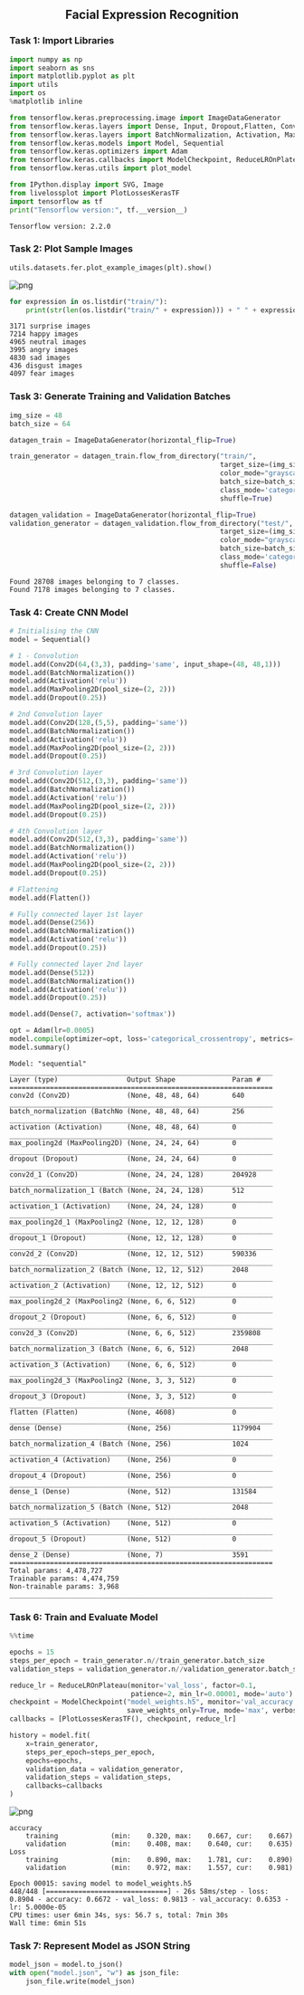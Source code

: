 <h2 align=center> Facial Expression Recognition</h2>

 

### Task 1: Import Libraries


```python
import numpy as np
import seaborn as sns
import matplotlib.pyplot as plt
import utils
import os
%matplotlib inline

from tensorflow.keras.preprocessing.image import ImageDataGenerator
from tensorflow.keras.layers import Dense, Input, Dropout,Flatten, Conv2D
from tensorflow.keras.layers import BatchNormalization, Activation, MaxPooling2D
from tensorflow.keras.models import Model, Sequential
from tensorflow.keras.optimizers import Adam
from tensorflow.keras.callbacks import ModelCheckpoint, ReduceLROnPlateau
from tensorflow.keras.utils import plot_model

from IPython.display import SVG, Image
from livelossplot import PlotLossesKerasTF
import tensorflow as tf
print("Tensorflow version:", tf.__version__)
```

    Tensorflow version: 2.2.0
    

### Task 2: Plot Sample Images


```python
utils.datasets.fer.plot_example_images(plt).show()
```


![png](output_5_0.png)



```python
for expression in os.listdir("train/"):
    print(str(len(os.listdir("train/" + expression))) + " " + expression + " images")
```

    3171 surprise images
    7214 happy images
    4965 neutral images
    3995 angry images
    4830 sad images
    436 disgust images
    4097 fear images
    

### Task 3: Generate Training and Validation Batches


```python
img_size = 48
batch_size = 64

datagen_train = ImageDataGenerator(horizontal_flip=True)

train_generator = datagen_train.flow_from_directory("train/",
                                                    target_size=(img_size,img_size),
                                                    color_mode="grayscale",
                                                    batch_size=batch_size,
                                                    class_mode='categorical',
                                                    shuffle=True)

datagen_validation = ImageDataGenerator(horizontal_flip=True)
validation_generator = datagen_validation.flow_from_directory("test/",
                                                    target_size=(img_size,img_size),
                                                    color_mode="grayscale",
                                                    batch_size=batch_size,
                                                    class_mode='categorical',
                                                    shuffle=False)
```

    Found 28708 images belonging to 7 classes.
    Found 7178 images belonging to 7 classes.
    

 

### Task 4: Create CNN Model


```python
# Initialising the CNN
model = Sequential()

# 1 - Convolution
model.add(Conv2D(64,(3,3), padding='same', input_shape=(48, 48,1)))
model.add(BatchNormalization())
model.add(Activation('relu'))
model.add(MaxPooling2D(pool_size=(2, 2)))
model.add(Dropout(0.25))

# 2nd Convolution layer
model.add(Conv2D(128,(5,5), padding='same'))
model.add(BatchNormalization())
model.add(Activation('relu'))
model.add(MaxPooling2D(pool_size=(2, 2)))
model.add(Dropout(0.25))

# 3rd Convolution layer
model.add(Conv2D(512,(3,3), padding='same'))
model.add(BatchNormalization())
model.add(Activation('relu'))
model.add(MaxPooling2D(pool_size=(2, 2)))
model.add(Dropout(0.25))

# 4th Convolution layer
model.add(Conv2D(512,(3,3), padding='same'))
model.add(BatchNormalization())
model.add(Activation('relu'))
model.add(MaxPooling2D(pool_size=(2, 2)))
model.add(Dropout(0.25))

# Flattening
model.add(Flatten())

# Fully connected layer 1st layer
model.add(Dense(256))
model.add(BatchNormalization())
model.add(Activation('relu'))
model.add(Dropout(0.25))

# Fully connected layer 2nd layer
model.add(Dense(512))
model.add(BatchNormalization())
model.add(Activation('relu'))
model.add(Dropout(0.25))

model.add(Dense(7, activation='softmax'))

opt = Adam(lr=0.0005)
model.compile(optimizer=opt, loss='categorical_crossentropy', metrics=['accuracy'])
model.summary()
```

    Model: "sequential"
    _________________________________________________________________
    Layer (type)                 Output Shape              Param #   
    =================================================================
    conv2d (Conv2D)              (None, 48, 48, 64)        640       
    _________________________________________________________________
    batch_normalization (BatchNo (None, 48, 48, 64)        256       
    _________________________________________________________________
    activation (Activation)      (None, 48, 48, 64)        0         
    _________________________________________________________________
    max_pooling2d (MaxPooling2D) (None, 24, 24, 64)        0         
    _________________________________________________________________
    dropout (Dropout)            (None, 24, 24, 64)        0         
    _________________________________________________________________
    conv2d_1 (Conv2D)            (None, 24, 24, 128)       204928    
    _________________________________________________________________
    batch_normalization_1 (Batch (None, 24, 24, 128)       512       
    _________________________________________________________________
    activation_1 (Activation)    (None, 24, 24, 128)       0         
    _________________________________________________________________
    max_pooling2d_1 (MaxPooling2 (None, 12, 12, 128)       0         
    _________________________________________________________________
    dropout_1 (Dropout)          (None, 12, 12, 128)       0         
    _________________________________________________________________
    conv2d_2 (Conv2D)            (None, 12, 12, 512)       590336    
    _________________________________________________________________
    batch_normalization_2 (Batch (None, 12, 12, 512)       2048      
    _________________________________________________________________
    activation_2 (Activation)    (None, 12, 12, 512)       0         
    _________________________________________________________________
    max_pooling2d_2 (MaxPooling2 (None, 6, 6, 512)         0         
    _________________________________________________________________
    dropout_2 (Dropout)          (None, 6, 6, 512)         0         
    _________________________________________________________________
    conv2d_3 (Conv2D)            (None, 6, 6, 512)         2359808   
    _________________________________________________________________
    batch_normalization_3 (Batch (None, 6, 6, 512)         2048      
    _________________________________________________________________
    activation_3 (Activation)    (None, 6, 6, 512)         0         
    _________________________________________________________________
    max_pooling2d_3 (MaxPooling2 (None, 3, 3, 512)         0         
    _________________________________________________________________
    dropout_3 (Dropout)          (None, 3, 3, 512)         0         
    _________________________________________________________________
    flatten (Flatten)            (None, 4608)              0         
    _________________________________________________________________
    dense (Dense)                (None, 256)               1179904   
    _________________________________________________________________
    batch_normalization_4 (Batch (None, 256)               1024      
    _________________________________________________________________
    activation_4 (Activation)    (None, 256)               0         
    _________________________________________________________________
    dropout_4 (Dropout)          (None, 256)               0         
    _________________________________________________________________
    dense_1 (Dense)              (None, 512)               131584    
    _________________________________________________________________
    batch_normalization_5 (Batch (None, 512)               2048      
    _________________________________________________________________
    activation_5 (Activation)    (None, 512)               0         
    _________________________________________________________________
    dropout_5 (Dropout)          (None, 512)               0         
    _________________________________________________________________
    dense_2 (Dense)              (None, 7)                 3591      
    =================================================================
    Total params: 4,478,727
    Trainable params: 4,474,759
    Non-trainable params: 3,968
    _________________________________________________________________
    

 

 

### Task 6: Train and Evaluate Model


```python
%%time

epochs = 15
steps_per_epoch = train_generator.n//train_generator.batch_size
validation_steps = validation_generator.n//validation_generator.batch_size

reduce_lr = ReduceLROnPlateau(monitor='val_loss', factor=0.1,
                              patience=2, min_lr=0.00001, mode='auto')
checkpoint = ModelCheckpoint("model_weights.h5", monitor='val_accuracy',
                             save_weights_only=True, mode='max', verbose=1)
callbacks = [PlotLossesKerasTF(), checkpoint, reduce_lr]

history = model.fit(
    x=train_generator,
    steps_per_epoch=steps_per_epoch,
    epochs=epochs,
    validation_data = validation_generator,
    validation_steps = validation_steps,
    callbacks=callbacks
)
```


![png](output_15_0.png)


    accuracy
    	training         	 (min:    0.320, max:    0.667, cur:    0.667)
    	validation       	 (min:    0.408, max:    0.640, cur:    0.635)
    Loss
    	training         	 (min:    0.890, max:    1.781, cur:    0.890)
    	validation       	 (min:    0.972, max:    1.557, cur:    0.981)
    
    Epoch 00015: saving model to model_weights.h5
    448/448 [==============================] - 26s 58ms/step - loss: 0.8904 - accuracy: 0.6672 - val_loss: 0.9813 - val_accuracy: 0.6353 - lr: 5.0000e-05
    CPU times: user 6min 34s, sys: 56.7 s, total: 7min 30s
    Wall time: 6min 51s
    

 

### Task 7: Represent Model as JSON String


```python
model_json = model.to_json()
with open("model.json", "w") as json_file:
    json_file.write(model_json)
```


```python

```
